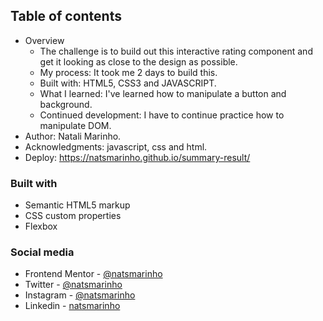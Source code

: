 ## Table of contents

- Overview
  - The challenge is to build out this interactive rating component and get it looking as close to the design as possible.
  - My process: It took me 2 days to build this.
  - Built with: HTML5, CSS3 and JAVASCRIPT.
  - What I learned: I've learned how to manipulate a button and background.
  - Continued development: I have to continue practice how to manipulate DOM. 
- Author: Natali Marinho. 
- Acknowledgments: javascript, css and html.
- Deploy: https://natsmarinho.github.io/summary-result/

### Built with

- Semantic HTML5 markup
- CSS custom properties
- Flexbox

### Social media

- Frontend Mentor - [@natsmarinho](https://www.frontendmentor.io/profile/natsmarinho)
- Twitter - [@natsmarinho](https://www.twitter.com/natsmarinho)
- Instagram - [@natsmarinho](https://www.instagram.com/natsmarinho/)
- Linkedin - [natsmarinho](https://www.linkedin.com/in/natsmarinho/)
